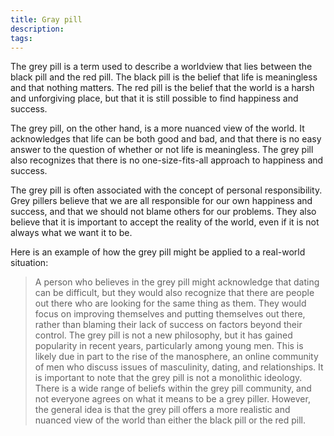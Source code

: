 ```yaml
---
title: Gray pill
description: 
tags:
---
```


The grey pill is a term used to describe a worldview that lies between the black pill and the red pill. The black pill is the belief that life is meaningless and that nothing matters. The red pill is the belief that the world is a harsh and unforgiving place, but that it is still possible to find happiness and success.

The grey pill, on the other hand, is a more nuanced view of the world. It acknowledges that life can be both good and bad, and that there is no easy answer to the question of whether or not life is meaningless. The grey pill also recognizes that there is no one-size-fits-all approach to happiness and success.

The grey pill is often associated with the concept of personal responsibility. Grey pillers believe that we are all responsible for our own happiness and success, and that we should not blame others for our problems. They also believe that it is important to accept the reality of the world, even if it is not always what we want it to be.

Here is an example of how the grey pill might be applied to a real-world situation:

> A person who believes in the grey pill might acknowledge that dating can be difficult, but they would also recognize that there are people out there who are looking for the same thing as them. They would focus on improving themselves and putting themselves out there, rather than blaming their lack of success on factors beyond their control. The grey pill is not a new philosophy, but it has gained popularity in recent years, particularly among young men. This is likely due in part to the rise of the manosphere, an online community of men who discuss issues of masculinity, dating, and relationships. It is important to note that the grey pill is not a monolithic ideology. There is a wide range of beliefs within the grey pill community, and not everyone agrees on what it means to be a grey piller. However, the general idea is that the grey pill offers a more realistic and nuanced view of the world than either the black pill or the red pill.
